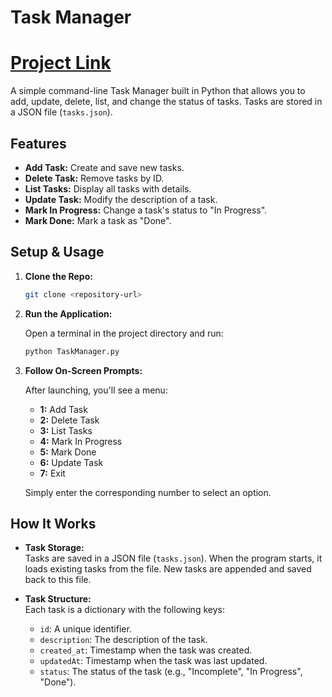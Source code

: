 # Task Manager
# [Project Link](https://roadmap.sh/projects/task-tracker)
A simple command-line Task Manager built in Python that allows you to add, update, delete, list, and change the status of tasks. Tasks are stored in a JSON file (`tasks.json`).

## Features

- **Add Task:** Create and save new tasks.
- **Delete Task:** Remove tasks by ID.
- **List Tasks:** Display all tasks with details.
- **Update Task:** Modify the description of a task.
- **Mark In Progress:** Change a task's status to "In Progress".
- **Mark Done:** Mark a task as "Done".

## Setup & Usage

1. **Clone the Repo:**

   ```bash
   git clone <repository-url>
   ```

2. **Run the Application:**

   Open a terminal in the project directory and run:

   ```bash
   python TaskManager.py
   ```

3. **Follow On-Screen Prompts:**

   After launching, you'll see a menu:
   - **1:** Add Task
   - **2:** Delete Task
   - **3:** List Tasks
   - **4:** Mark In Progress
   - **5:** Mark Done
   - **6:** Update Task
   - **7:** Exit

   Simply enter the corresponding number to select an option.

## How It Works

- **Task Storage:**  
  Tasks are saved in a JSON file (`tasks.json`). When the program starts, it loads existing tasks from the file. New tasks are appended and saved back to this file.

- **Task Structure:**  
  Each task is a dictionary with the following keys:
  - `id`: A unique identifier.
  - `description`: The description of the task.
  - `created_at`: Timestamp when the task was created.
  - `updatedAt`: Timestamp when the task was last updated.
  - `status`: The status of the task (e.g., "Incomplete", "In Progress", "Done").
